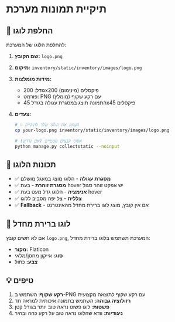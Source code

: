 # תיקיית תמונות מערכת

## 📸 החלפת לוגו

להחלפת הלוגו של המערכת:

1. **שם הקובץ:** `logo.png`
2. **מיקום:** `inventory/static/inventory/images/logo.png`
3. **מידות מומלצות:** 
   - גודל: 200x200 פיקסלים (מינימום)
   - פורמט: PNG עם רקע שקוף (מומלץ)
   - התמונה תוצג במסגרת עגולה בגודל 45x45 פיקסלים

4. **צעדים:**
   ```bash
   # העתק את הלוגו שלך לתיקייה זו
   cp your-logo.png inventory/static/inventory/images/logo.png
   
   # אסוף קבצים סטטיים (אם נדרש)
   python manage.py collectstatic --noinput
   ```

## 🎨 תכונות הלוגו

- ✅ **מסגרת עגולה** - הלוגו מוצג במעגל מושלם
- ✅ **מסגרת זוהרת** - בעת hover יש אפקט זוהר סגול
- ✅ **אנימציה** - הלוגו גדל מעט בעת hover
- ✅ **צללית** - צל יפה מסביב ללוגו
- ✅ **Fallback** - אם אין קובץ, מוצג לוגו ברירת מחדל מהאינטרנט

## 🔄 לוגו ברירת מחדל

אם לא תשים קובץ `logo.png`, המערכת תשתמש בלוגו ברירת מחדל:
- **מקור:** Flaticon
- **סוג:** אייקון מחסן/מלאי
- **צבע:** כחול

## 💡 טיפים

1. **רקע שקוף**: השתמש ב-PNG עם רקע שקוף לתוצאה מקצועית
2. **רזולוציה גבוהה**: השתמש בתמונה איכותית למראה חד
3. **פשטות**: לוגו פשוט נראה טוב יותר בגודל קטן
4. **ניגודיות**: וודא שהלוגו נראה טוב על רקע כהה ובהיר

